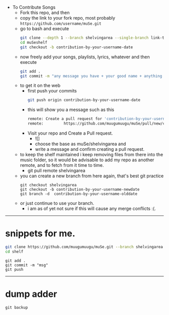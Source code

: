 + To Contribute Songs
	+ Fork this repo, and then
	+ copy the link to your fork repo, most probably ```https://github.com/username/muSe.git```
	+ go to bash and execute
		```bash
		git clone --depth 1 --branch shelvingarea --single-branch link-to-your-fork muSeshelf
		cd muSeshelf
		git checkout -b contribution-by-your-username-date
		```
	+ now freely add your songs, playlists, lyrics, whatever and then execute
		```bash
		git add .
		git commit -m "any message you have + your good name + anything u wanna mention"
	+ to get it on the web
		+ first  push your commits
			```bash
			git push origin contribution-by-your-username-date
			```
		+ this will show you a message such as this
			```bash
			remote: Create a pull request for 'contribution-by-your-username-date' on GitHub by visiting:
			remote:     	https://github.com/muugumuugu/muSe/pull/new/contribution-by-your-username-date
			```
		+ Visit your repo and Create a Pull request.
			+ ![]
			+ choose the base as muSe/shelvingarea and
			+ write a message and confirm creating a pull request.
	+ to keep the shelf maintained i keep removing files from there into the music folder, so it would be advisable to add my repo as another remote, and to fetch from it time to time.
		+ git pull remote shelvingarea
	+ you can create a new branch from here again, that's best git practice
		```
		git checkout shelvingarea
		git checkout -b contribution-by-your-username-newdate
		git branch -d  contribution-by-your-username-olddate
		```
	+ or just continue to use your branch.
		+ i am as of yet not sure if this will cause any merge conflicts :(.



---------------
# snippets for me.
```bash
git clone https://github.com/muugumuugu/muSe.git --branch shelvingarea --single-branch  --depth 1 shelf
cd shelf
```

```
git add .
git commit -m "msg"
git push
```
--------------

# dump adder
```
git backup
```

